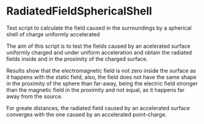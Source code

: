 # RadiatedFieldSphericalShell
Test script to calculate the field caused in the surroundings by a spherical shell of charge uniformly accelerated

The aim of this script is to test the fields caused by an acelerated surface uniformly charged and under uniform acceleration and obtain the radiated fields inside and in the proximity of the charged surface.

Results show that the electromagnetic field is not zero inside the surface as it happens with the static field, also, the field does not have the same shape in the proximity of the sphere than far-away, being the electric field stronger than the magnetic field in the proximity and not equal, as it happens far away from the source.

For greate distances, the radiated field caused by an accelerated surface converges with the one caused by an accelerated point-charge.
